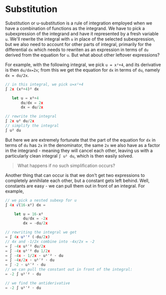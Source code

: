 # Substitution

Substitution or u-substitution is a rule of integration employed when we have a combination of functions as the integrand. We have to pick a subexpression of the integrand and have it represented by a fresh variable `u`. We'll rewrite the integral with `u` in place of the selected subexpression, but we also need to account for other parts of integral, primarily for the differential `dx` which needs to rewriten as an expression in terms of `du` derived from the equation for `u`. But what about other leftover expressions?

For example, with the following integral, we pick `u = x²+4`, and its derivative is then `du/dx=2x`; from this we get the equation for `dx` in terms of `du`, namely `dx = du/2x`.

```js
// in this integral, we pick u=x²+4
∫ 2x (x²+4)² dx

   let u = x²+4
       du/dx = 2x
       dx = du/2x

// rewrite the integral
∫ 2x u² du/2x
// simplify the integral
∫ u² du
```

But here we are extremely fortunate that the part of the equation for `dx` in terms of `du` has `2x` in the denominator, the same `2x` we also have as a factor in the integrand - meaning they will cancel each other, leaving us with a particularly clean integral `∫ u² du`, which is then easily solved.

>What happens if no such simplification occurs?

Another thing that can occur is that we don't get two expressions to completely annihilate each other, but a constant gets left behind. Well, constants are easy - we can pull them out in front of an integral. For example,

```js
// we pick a nested subexp for u
∫ 4x √(16-x²) dx =

    let u = 16-x²
        du/dx = -2x
        dx = -du/2x

// rewriting the integral we get
= ∫ 4x u¹′² (-du/2x)
// 4x and -1/2x combine into -4x/2x = -2
= ∫ -4x u¹′² du/2x
= ∫ -4x u¹′² du 1/2x
= ∫ -4x ⋅ 1/2x ⋅ u¹′² ⋅ du
= ∫ -4x/2x ⋅ u¹′² ⋅ du
= ∫ -2 ⋅ u¹′² ⋅ du
// we can pull the constant out in front of the integral:
= -2 ∫ u¹′² ⋅ du

// we find the antiderivative
= -2 ∫ u¹′² ⋅ du
```
